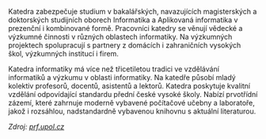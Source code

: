 Katedra zabezpečuje studium v bakalářských, navazujících magisterských a doktorských studijních oborech Informatika a Aplikovaná informatika v prezenční i kombinované formě. Pracovníci katedry se věnují vědecké a výzkumné činnosti v různých oblastech informatiky. Na výzkumných projektech spolupracují s partnery z domácích i zahraničních vysokých škol, výzkumných institucí i firem.

Katedra informatiky má více než třicetiletou tradici ve vzdělávání informatiků a výzkumu v oblasti informatiky. Na katedře působí mladý kolektiv profesorů, docentů, asistentů a lektorů. Katedra poskytuje kvalitní vzdělání odpovídající standardu přední české vysoké školy. Nabízí prvotřídní zázemí, které zahrnuje moderně vybavené počítačové učebny a laboratoře, jakož i rozsáhlou, nadstandardně vybavenou knihovnu s aktuální literaturou.

*Zdroj: [prf.upol.cz](https://www.prf.upol.cz/katedry-a-zarizeni/matematika-a-informatika/)*
